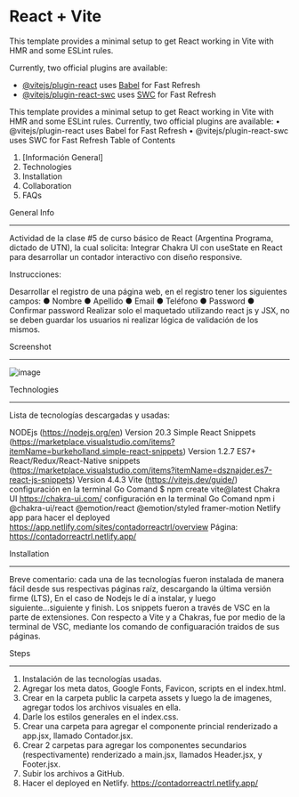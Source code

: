 # React + Vite

This template provides a minimal setup to get React working in Vite with HMR and some ESLint rules.

Currently, two official plugins are available:

- [@vitejs/plugin-react](https://github.com/vitejs/vite-plugin-react/blob/main/packages/plugin-react/README.md) uses [Babel](https://babeljs.io/) for Fast Refresh
- [@vitejs/plugin-react-swc](https://github.com/vitejs/vite-plugin-react-swc) uses [SWC](https://swc.rs/) for Fast Refresh

This template provides a minimal setup to get React working in Vite with HMR and some ESLint rules.
Currently, two official plugins are available:
•	@vitejs/plugin-react uses Babel for Fast Refresh
•	@vitejs/plugin-react-swc uses SWC for Fast Refresh
Table of Contents
1.	[Información General]
2.	Technologies
3.	Installation
4.	Collaboration
5.	FAQs
   
General Info
________________________________________
Actividad de la clase #5 de curso básico de React (Argentina Programa, dictado de UTN), la cual solicita: Integrar Chakra UI con useState en React para desarrollar un contador interactivo con diseño responsive.

Instrucciones:

Desarrollar el registro de una página web, en el registro tener los siguientes campos:
● Nombre
● Apellido
● Email
● Teléfono
● Password
● Confirmar password
Realizar solo el maquetado utilizando react js y JSX, no se deben guardar los usuarios ni
realizar lógica de validación de los mismos.

Screenshot
________________________________________


![image](https://github.com/rosslabarca/Formulario_react/assets/100976050/8b1419dd-6684-4314-964c-23b376789654)

Technologies
________________________________________

Lista de tecnologías descargadas y usadas:

NODEjs (https://nodejs.org/en) Version 20.3 
Simple React Snippets (https://marketplace.visualstudio.com/items?itemName=burkeholland.simple-react-snippets) Version 1.2.7 
ES7+ React/Redux/React-Native snippets (https://marketplace.visualstudio.com/items?itemName=dsznajder.es7-react-js-snippets) Version 4.4.3
Vite (https://vitejs.dev/guide/) configuración en la terminal Go Comand $ npm create vite@latest 
Chakra UI https://chakra-ui.com/ configuración en la terminal Go Comand npm i @chakra-ui/react @emotion/react @emotion/styled framer-motion 
Netlify app para hacer el deployed https://app.netlify.com/sites/contadorreactrl/overview
Página: https://contadorreactrl.netlify.app/

Installation
________________________________________
Breve comentario: cada una de las tecnologías fueron instalada de manera fácil desde sus respectivas páginas raíz, descargando la última versión firme (LTS),
En el caso de Nodejs le dí a instalar, y luego siguiente...siguiente y finish. Los snippets fueron a través de VSC en la parte de extensiones. Con respecto a Vite y a Chakras, fue por medio de la terminal de VSC, mediante los comando de configuaración traidos de sus páginas.

Steps
________________________________________
1.	Instalación de las tecnologías usadas.
2.	Agregar los meta datos, Google Fonts, Favicon, scripts en el index.html.
3.	Crear en la carpeta public la carpeta assets y luego la de imagenes, agregar todos los archivos visuales en ella.
4.	Darle los estilos generales en el index.css.
5.	Crear una carpeta para agregar el componente princial renderizado a app.jsx, llamado Contador.jsx.
6.	Crear 2 carpetas para agregar los componentes secundarios (respectivamente) renderizado a main.jsx, llamados Header.jsx, y Footer.jsx.
7.	Subir los archivos a GitHub.
8.	Hacer el deployed en Netlify.  https://contadorreactrl.netlify.app/







